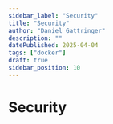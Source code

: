 ```yaml
---
sidebar_label: "Security"
title: "Security"
author: "Daniel Gattringer"
description: ""
datePublished: 2025-04-04
tags: ["docker"]
draft: true
sidebar_position: 10
---
```


# Security
